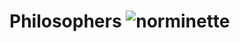 # Philosophers ![norminette](https://github.com/tinitiuset/philosophers/workflows/norminette/badge.svg)

